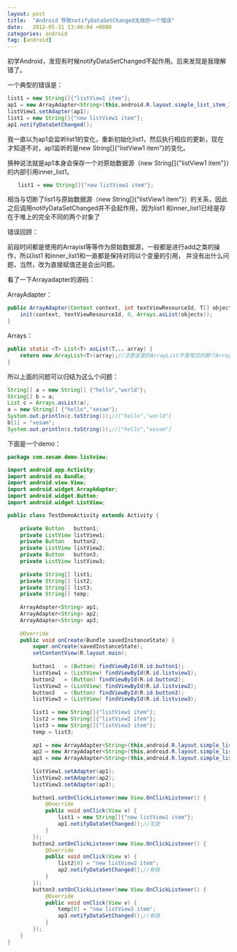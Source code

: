 ```yaml
---
layout: post
title:  "Android 导致notifyDataSetChanged无效的一个错误"
date:   2012-05-31 13:46:04 +0800
categories: android
tag: [android]
---
```


初学Android，发现有时候notifyDataSetChanged不起作用。后来发现是我理解错了。

一个典型的错误是：

```java
list1 = new String[]{"listView1 item"};
ap1 = new ArrayAdapter<String>(this,android.R.layout.simple_list_item_1,list1);
listView1.setAdapter(ap1);
list1 = new String[]{"new listView1 item"};
ap1.notifyDataSetChanged();
```

我一直以为ap1会监听list1的变化，重新初始化list1，然后执行相应的更新，现在才知道不对，ap1监听的是new String[]{"listView1 item"}的变化。

换种说法就是ap1本身会保存一个对原始数据源（new String[]{"listView1 item"}）的内部引用inner_list1。

```java
　　list1 = new String[]{"new listView1 item"};
```
相当与切断了list1与原始数据源（new String[]{"listView1 item"}）的关系，因此之后调用notifyDataSetChanged并不会起作用，因为list1 和inner_list1已经是存在于堆上的完全不同的两个对象了

错误回顾：

前段时间都是使用的Arrayist等等作为原始数据源，一般都是进行add之类的操作，所以list1 和inner_list1和一直都是保持对同以个变量的引用，
并没有出什么问题，当然，改为直接赋值还是会出问题。

看了一下Arrayadapter的源码：

ArrayAdapter：

```java
public ArrayAdapter(Context context, int textViewResourceId, T[] objects) {
    init(context, textViewResourceId, 0, Arrays.asList(objects));
}
```
Arrays：

```java
public static <T> List<T> asList(T... array) {
    return new ArrayList<T>(array);//注意这里的ArrayList不是常见的那个ArrayList，而是Arrays的一个内部类。。
}
```
所以上面的问题可以归结为这么个问题：


```java
String[] a = new String[] {"hello","world"};
String[] b = a;
List c = Arrays.asList(a);
a = new String[] {"hello","xesam"};
System.out.println(c.toString());//["hello","world"]
b[1] = "xesam";
System.out.println(c.toString());//["hello","xesam"]
````

下面是一个demo：


```java
package com.xesam.demo.listview;

import android.app.Activity;
import android.os.Bundle;
import android.view.View;
import android.widget.ArrayAdapter;
import android.widget.Button;
import android.widget.ListView;

public class TestDemoActivity extends Activity {
    
    private Button   button1;
    private ListView listView1;
    private Button   button2;
    private ListView listView2;
    private Button   button3;
    private ListView listView3;
    
    private String[] list1;
    private String[] list2;
    private String[] list3;
    private String[] temp;
    
    ArrayAdapter<String> ap1;
    ArrayAdapter<String> ap2;
    ArrayAdapter<String> ap3;
    
    @Override
    public void onCreate(Bundle savedInstanceState) {
        super.onCreate(savedInstanceState);
        setContentView(R.layout.main);
        
        button1   = (Button) findViewById(R.id.button1);
        listView1 = (ListView) findViewById(R.id.listview1);
        button2   = (Button) findViewById(R.id.button2);
        listView2 = (ListView) findViewById(R.id.listview2);
        button3   = (Button) findViewById(R.id.button3);
        listView3 = (ListView) findViewById(R.id.listview3);
        
        list1 = new String[]{"listView1 item"};
        list2 = new String[]{"listView2 item"};
        list3 = new String[]{"listView3 item"};
        temp = list3;
        
        ap1 = new ArrayAdapter<String>(this,android.R.layout.simple_list_item_1,list1);
        ap2 = new ArrayAdapter<String>(this,android.R.layout.simple_list_item_1,list2);
        ap3 = new ArrayAdapter<String>(this,android.R.layout.simple_list_item_1,list3);
        
        listView1.setAdapter(ap1);
        listView2.setAdapter(ap2);
        listView3.setAdapter(ap3);
        
        button1.setOnClickListener(new View.OnClickListener() {
            @Override
            public void onClick(View v) {
                list1 = new String[]{"new listView1 item"};
                ap1.notifyDataSetChanged();//无效
            }
        });
        button2.setOnClickListener(new View.OnClickListener() {
            @Override
            public void onClick(View v) {
                list2[0] = "new listView2 item";
                ap2.notifyDataSetChanged();//有效
            }
        });
        button3.setOnClickListener(new View.OnClickListener() {
            @Override
            public void onClick(View v) {
                temp[0] = "new listView3 item";
                ap3.notifyDataSetChanged();//有效
            }
        });
    }
}
```
